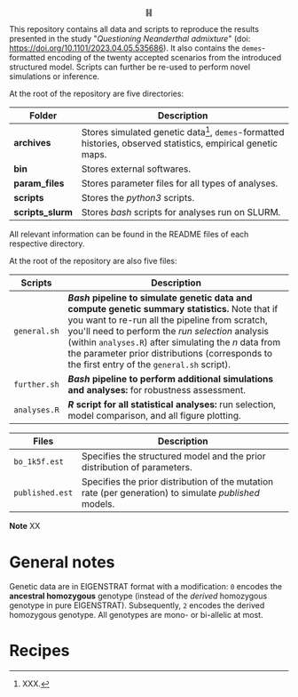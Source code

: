 <p align="center">
䷎
</p>

<p align="justify">

This repository contains all data and scripts to reproduce the results presented in the study "*Questioning Neanderthal admixture*" (doi: https://doi.org/10.1101/2023.04.05.535686). It also contains the `demes`-formatted encoding of the twenty accepted scenarios from the introduced structured model. Scripts can further be re-used to perform novel simulations or inference.

</p>

At the root of the repository are five directories:

| Folder         | Description                                 |
|----------------|----------------------------------------------|
| **archives**       | Stores simulated genetic data[^1], `demes`-formatted histories, observed statistics, empirical genetic maps.   |
| **bin**            | Stores external softwares.          |
| **param_files**    | Stores parameter files for all types of analyses.     |
| **scripts**        | Stores the *python3* scripts.    |
| **scripts_slurm**  | Stores *bash* scripts for analyses run on SLURM. |


All relevant information can be found in the README files of each respective directory.

At the root of the repository are also five files:

| Scripts         | Description                                 |
|----------------|----------------------------------------------|
| `general.sh` |  ***Bash* pipeline to simulate genetic data and compute genetic summary statistics.** Note that if you want to re-run all the pipeline from scratch, you'll need to perform the *run selection* analysis (within `analyses.R`) after simulating the *n* data from the  parameter prior distributions (corresponds to the first entry of the `general.sh`  script). |
| `further.sh` | ***Bash* pipeline to perform additional simulations and analyses:** for robustness assessment. |
| `analyses.R` | ***R* script for all statistical analyses:** run selection, model comparison, and all figure plotting. |

| Files         | Description                                 |
|----------------|----------------------------------------------|
| `bo_1k5f.est` | Specifies the structured model and the prior distribution of parameters. |
| `published.est` | Specifies the prior distribution of the mutation rate (per generation) to simulate *published* models. |

**Note** XX

# General notes

<p align="justify">

Genetic data are in EIGENSTRAT format with a modification: `0` encodes the **ancestral homozygous** genotype (instead of the *derived* homozygous genotype in pure EIGENSTRAT). Subsequently, `2` encodes the derived homozygous genotype. All genotypes are mono- or bi-allelic at most.

</p>

# Recipes


[^1]: XXX.
